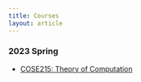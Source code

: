 ```yaml
---
title: Courses
layout: article
---
```


### 2023 Spring

- [COSE215: Theory of Computation](./cose215/2023_1/)

